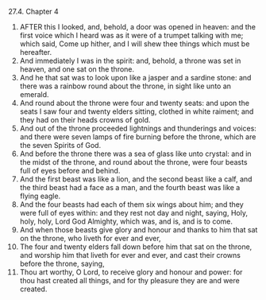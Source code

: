 27.4. Chapter 4
1. AFTER this I looked, and, behold, a door was opened in heaven: and the first voice which I heard was as it were of a trumpet talking with me; which said, Come up hither, and I will shew thee things which must be hereafter.
2. And immediately I was in the spirit: and, behold, a throne was set in heaven, and one sat on the throne.
3. And he that sat was to look upon like a jasper and a sardine stone: and there was a rainbow round about the throne, in sight like unto an emerald.
4. And round about the throne were four and twenty seats: and upon the seats I saw four and twenty elders sitting, clothed in white raiment; and they had on their heads crowns of gold.
5. And out of the throne proceeded lightnings and thunderings and voices: and there were seven lamps of fire burning before the throne, which are the seven Spirits of God.
6. And before the throne there was a sea of glass like unto crystal: and in the midst of the throne, and round about the throne, were four beasts full of eyes before and behind.
7. And the first beast was like a lion, and the second beast like a calf, and the third beast had a face as a man, and the fourth beast was like a flying eagle.
8. And the four beasts had each of them six wings about him; and they were full of eyes within: and they rest not day and night, saying, Holy, holy, holy, Lord God Almighty, which was, and is, and is to come.
9. And when those beasts give glory and honour and thanks to him that sat on the throne, who liveth for ever and ever,
10. The four and twenty elders fall down before him that sat on the throne, and worship him that liveth for ever and ever, and cast their crowns before the throne, saying,
11. Thou art worthy, O Lord, to receive glory and honour and power: for thou hast created all things, and for thy pleasure they are and were created.

